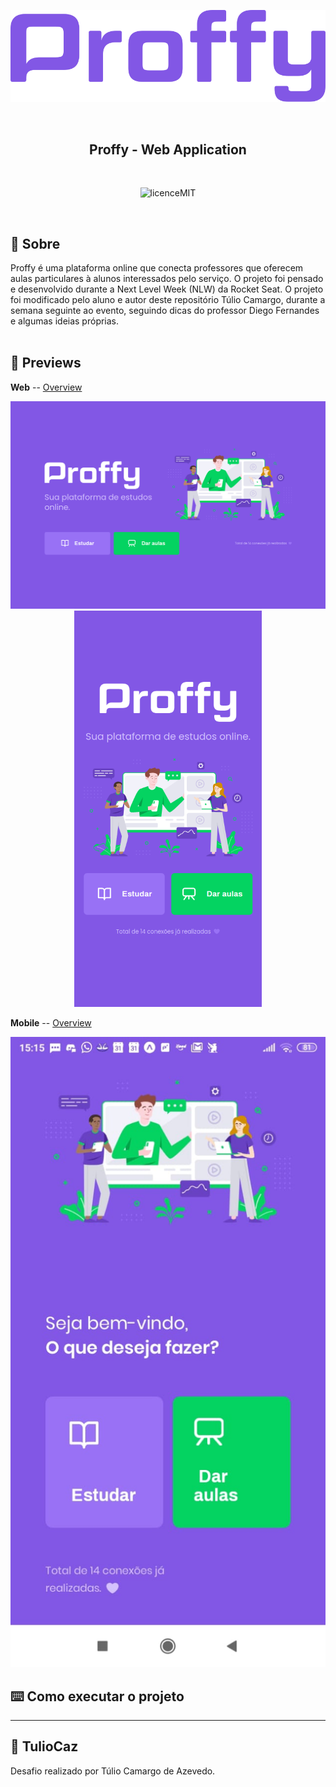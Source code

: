 <p align="center">
  <img  src="https://github.com/TulioCaz/NLW-Proffy/blob/master/assets/logo.svg">
</p>
</br>

<h2 align="center" style="font-weight: bold;">Proffy - Web Application </h2>

</br>
<p align="center">
  <img        src="https://camo.githubusercontent.com/dda2124efff062e38068943c6e848540387df6e5/68747470733a2f2f696d672e736869656c64732e696f2f62616467652f6c6963656e73652d4d49542d253233303444333631" alt="licenceMIT">
</p>
</br>

## :speech_balloon: Sobre


Proffy é uma plataforma online que conecta professores que oferecem aulas particulares à alunos interessados pelo serviço. O projeto foi pensado e desenvolvido durante a Next Level Week (NLW) da Rocket Seat. O projeto foi modificado pelo aluno e autor deste repositório Túlio Camargo, durante a semana seguinte ao evento, seguindo dicas do professor Diego Fernandes e algumas ideias próprias.
</br>
</br>

## :calling: Previews

 **Web** -- [Overview](https://github.com/TulioCaz/NLW-Proffy/blob/master/web/README.md)
  <p align="center">
    <img alt="drawing" width="620"  src="https://github.com/TulioCaz/NLW-Proffy/blob/master/assets/Landing-Proffy.png">
    <img alt="drawing" width="300" src="https://github.com/TulioCaz/NLW-Proffy/blob/master/assets/Landing-for-mobile.png">
  </p>

 **Mobile** -- [Overview](https://github.com/TulioCaz/NLW-Proffy/blob/master/mobile/README.md)

  <p align="center">
    <img  src="https://github.com/TulioCaz/NLW-Proffy/blob/master/assets/Mobile-app_Landing.jpeg">
  </p>



## :keyboard: Como executar o projeto



---

## :book:  **TulioCaz**

Desafio realizado por Túlio Camargo de Azevedo.
